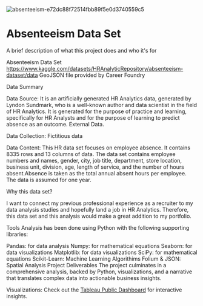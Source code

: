 

![absenteeism-e72dc88f72514fbb89f5e0d3740559c5](https://github.com/user-attachments/assets/c0973c26-d8f2-4e15-93d8-47a9ff703c61)


# Absenteeism Data Set

A brief description of what this project does and who it's for

Absenteeism Data Set
https://www.kaggle.com/datasets/HRAnalyticRepository/absenteeism-dataset/data
GeoJSON file provided by Career Foundry 

Data Summary

Data Source: It is an artificially generated HR Analytics data, generated by Lyndon Sundmark, who is a well-known author and data scientist in the field of HR Analytics. It is generated for the purpose of practice and learning, specifically for HR Analysts and for the purpose of learning to predict absence as an outcome. External Data. 

Data Collection: Fictitious data

Data Content: This HR data set focuses on employee absence. It contains 8335 rows and 13 columns of data. The data set contains employee numbers and names, gender, city, job title, department, store location, business unit, division, age, length of service, and the number of hours absent.Absence is taken as the total annual absent hours per employee. The data is assumed for one year. 

Why this data set? 

I want to connect my previous professional experience as a recruiter to my data analysis studies and hopefully land a job in HR Analytics. Therefore, this data set and this analysis would make a great addition to my portfolio. 

Tools
Analysis has been done using Python with the following supporting libraries:

Pandas: for data analysis
Numpy: for mathematical equations
Seaborn: for data visualizations
Matplotlib: for data visualizations
SciPy: for mathematical equations
Scikit-Learn: Machine Learning Algorithims
Folium & JSON: Spatial Analysis
Project Deliverables
The project culminates in a comprehensive analysis, backed by Python, visualizations, and a narrative that translates complex data into actionable business insights.

Visualizations: Check out the [Tableau Public Dashboard](https://public.tableau.com/app/profile/gizem.kilic/viz/Book1_17228121040210/Story1) for interactive insights.
